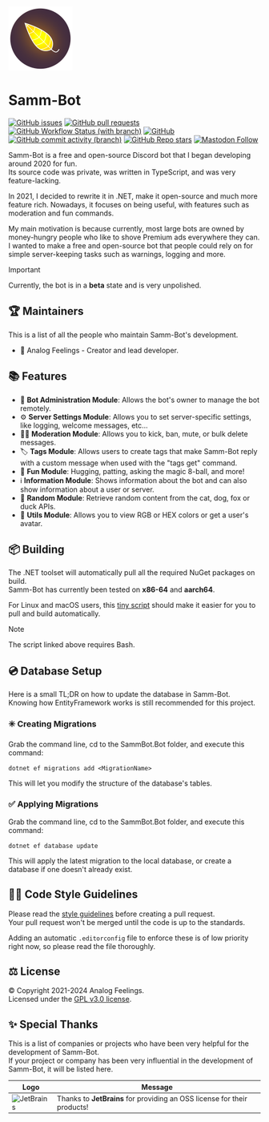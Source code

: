 <img src="/Branding/SammBot.png" width="128" height="128"/>

# Samm-Bot

[![GitHub issues](https://img.shields.io/github/issues/analogfeelings/sammbot?style=flat-square&logo=github&label=Issues)](https://github.com/AnalogFeelings/sammbot/issues)
[![GitHub pull requests](https://img.shields.io/github/issues-pr/analogfeelings/sammbot?label=Pull%20Requests&style=flat-square&logo=github)](https://github.com/AnalogFeelings/sammbot/pulls)
[![GitHub Workflow Status (with branch)](https://img.shields.io/github/actions/workflow/status/analogfeelings/sammbot/unit-tests.yml?branch=master&label=Unit%20Tests&style=flat-square&logo=githubactions&logoColor=white)](https://github.com/AnalogFeelings/SammBot/actions)
[![GitHub](https://img.shields.io/github/license/analogfeelings/sammbot?label=License&style=flat-square&logo=opensourceinitiative&logoColor=white)](https://github.com/AnalogFeelings/sammbot/blob/master/LICENSE)
[![GitHub commit activity (branch)](https://img.shields.io/github/commit-activity/m/analogfeelings/sammbot/master?label=Commit%20Activity&style=flat-square&logo=github)](https://github.com/AnalogFeelings/sammbot/graphs/commit-activity)
[![GitHub Repo stars](https://img.shields.io/github/stars/analogfeelings/sammbot?label=Stargazers&style=flat-square&logo=github)](https://github.com/AnalogFeelings/sammbot/stargazers)
[![Mastodon Follow](https://img.shields.io/mastodon/follow/109309123442839534?domain=https%3A%2F%2Ftech.lgbt%2F&style=flat-square&logo=mastodon&logoColor=white&label=Follow%20Me!&color=6364ff)](https://tech.lgbt/@analog_feelings)

Samm-Bot is a free and open-source Discord bot that I began developing around 2020 for fun.  
Its source code was private, was written in TypeScript, and was very feature-lacking.

In 2021, I decided to rewrite it in .NET, make it open-source and much more feature rich. Nowadays, it focuses on being useful, with features such as moderation and fun commands.

My main motivation is because currently, most large bots are owned by money-hungry people who like to shove Premium ads everywhere they can.  
I wanted to make a free and open-source bot that people could rely on for simple server-keeping tasks such as warnings, logging and more.

> [!IMPORTANT]  
> Currently, the bot is in a **beta** state and is very unpolished.

## :trophy: Maintainers

This is a list of all the people who maintain Samm-Bot's development.

* :floppy_disk: Analog Feelings - Creator and lead developer.

## :books: Features

* :floppy_disk: **Bot Administration Module**: Allows the bot's owner to manage the bot remotely.
* :gear: **Server Settings Module**: Allows you to set server-specific settings, like logging, welcome messages, etc...
* :judge: **Moderation Module**: Allows you to kick, ban, mute, or bulk delete messages.
* :label: **Tags Module**: Allows users to create tags that make Samm-Bot reply with a custom message when used with the "tags get" command.
* :game_die: **Fun Module**: Hugging, patting, asking the magic 8-ball, and more!
* :information_source: **Information Module**: Shows information about the bot and can also show information about a user or server.
* :slot_machine: **Random Module**: Retrieve random content from the cat, dog, fox or duck APIs.
* :wrench: **Utils Module**: Allows you to view RGB or HEX colors or get a user's avatar.
 
## :package: Building

The .NET toolset will automatically pull all the required NuGet packages on build.  
Samm-Bot has currently been tested on **x86-64** and **aarch64**.

For Linux and macOS users, this [tiny script](./Scripts/BuildSamm.sh) should make it easier for you to pull and build automatically.

> [!NOTE]  
> The script linked above requires Bash.

## :cd: Database Setup

Here is a small TL;DR on how to update the database in Samm-Bot.  
Knowing how EntityFramework works is still recommended for this project.

### :eight_spoked_asterisk: Creating Migrations
Grab the command line, cd to the SammBot.Bot folder, and execute this command:

```
dotnet ef migrations add <MigrationName>
```

This will let you modify the structure of the database's tables.

### :white_check_mark: Applying Migrations
Grab the command line, cd to the SammBot.Bot folder, and execute this command:

```
dotnet ef database update
```

This will apply the latest migration to the local database, or create a database if one doesn't already exist.

## :judge: Code Style Guidelines

Please read the [style guidelines](STYLE_GUIDELINES.md) before creating a pull request.  
Your pull request won't be merged until the code is up to the standards.

Adding an automatic `.editorconfig` file to enforce these is of low priority right now, so please read the file thoroughly.

## :balance_scale: License

© Copyright 2021-2024 Analog Feelings.  
Licensed under the [GPL v3.0 license](LICENSE).

## :sparkles: Special Thanks

This is a list of companies or projects who have been very helpful for the development of Samm-Bot.  
If your project or company has been very influential in the development of Samm-Bot, it will be listed here.

<div align="center">
  
  | Logo | Message |
  | ---- | ------- |
  | <img src="https://resources.jetbrains.com/storage/products/company/brand/logos/jb_beam.png" alt="JetBrains" width="128"/> | Thanks to **JetBrains** for providing an OSS license for their products! |
</div>
